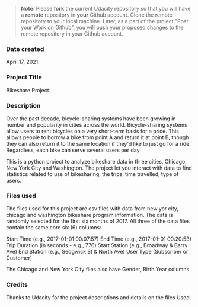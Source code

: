 >**Note**: Please **fork** the current Udacity repository so that you will have a **remote** repository in **your** Github account. Clone the remote repository to your local machine. Later, as a part of the project "Post your Work on Github", you will push your proposed changes to the remote repository in your Github account.

### Date created
April 17, 2021.

### Project Title
Bikeshare Project

### Description

Over the past decade, bicycle-sharing systems have been growing in number and popularity in cities across the world. Bicycle-sharing systems allow users to rent bicycles on a very short-term basis for a price. This allows people to borrow a bike from point A and return it at point B, though they can also return it to the same location if they'd like to just go for a ride. Regardless, each bike can serve several users per day.

This is a python project to analyze bikeshare data in three cities, Chicago, New York City and Washington. The project let you interact with data to find statistics related to use of bikesharing, the trips, time travelled, type of users.

### Files used
The files used for this project are csv files with data from new yor city, chicago and washington bikeshare program information. The data is randomly selected for the first six months of 2017. All three of the data files contain the same core six (6) columns:

Start Time (e.g., 2017-01-01 00:07:57)
End Time (e.g., 2017-01-01 00:20:53)
Trip Duration (in seconds - e.g., 776)
Start Station (e.g., Broadway & Barry Ave)
End Station (e.g., Sedgwick St & North Ave)
User Type (Subscriber or Customer)

The Chicago and New York City files also have Gender, Birth Year columns

### Credits

Thanks to Udacity for the project descriptions and details on the files Used.
